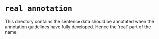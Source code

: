 # `real annotation`
This directory contains the sentence data should be annotated when the annotation guidelines have fully developed. Hence the 'real' part of the name.